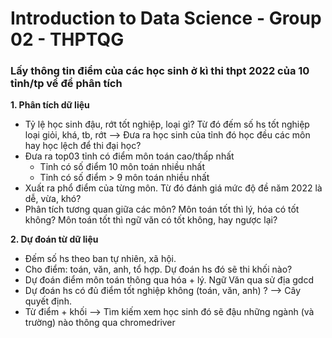 # Introduction to Data Science - Group 02 - THPTQG

### Lấy thông tin điểm của các học sinh ở kì thi thpt 2022 của 10 tỉnh/tp về để phân tích

**1. Phân tích dữ liệu**
- Tỷ lệ học sinh đậu, rớt tốt nghiệp, loại gì? Từ đó đếm số hs tốt nghiệp loại giỏi, khá, tb, rớt --> Đưa ra học sinh của tỉnh đó học đều các môn hay học lệch để thi đại học?
- Đưa ra top03 tỉnh có điểm môn toán cao/thấp nhất 
    - Tỉnh có số điểm 10 môn toán nhiều nhất
    - Tỉnh có số điểm > 9 môn toán nhiều nhất
- Xuất ra phổ điểm của từng môn. Từ đó đánh giá mức độ đề năm 2022 là dễ, vừa, khó?
- Phân tích tương quan giữa các môn? Môn toán tốt thì lý, hóa có tốt không? Môn toán tốt thì ngữ văn có tốt không, hay ngược lại?

**2. Dự đoán từ dữ liệu**
- Đếm số hs theo ban tự nhiên, xã hội. 
- Cho điểm: toán, văn, anh, tổ hợp. Dự đoán hs đó sẽ thi khối nào?
- Dự đoán điểm môn toán thông qua hóa + lý. Ngữ Văn qua sử địa gdcd
- Dự đoán hs có đủ điểm tốt nghiệp không (toán, văn, anh) ? --> Cây quyết định.
- Từ điểm + khối --> Tìm kiếm xem học sinh đó sẽ đậu những ngành (và trường) nào thông qua chromedriver
